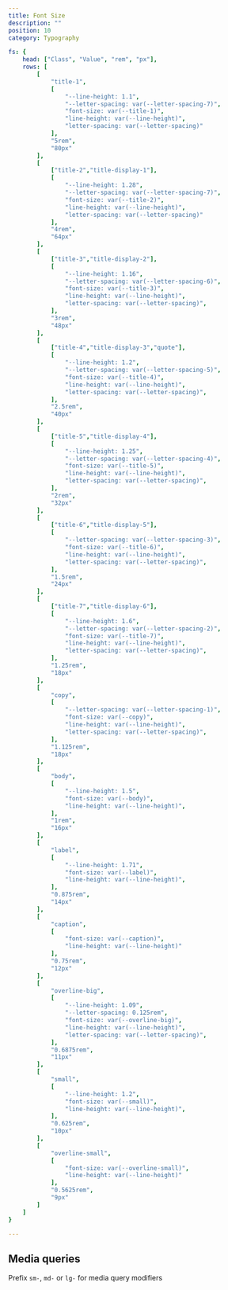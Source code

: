 ```yaml
---
title: Font Size
description: ""
position: 10
category: Typography

fs: {
	head: ["Class", "Value", "rem", "px"],
	rows: [
		[
			"title-1",
			[
				"--line-height: 1.1",
				"--letter-spacing: var(--letter-spacing-7)",
				"font-size: var(--title-1)",
				"line-height: var(--line-height)",
				"letter-spacing: var(--letter-spacing)"
			],
			"5rem",
			"80px"
		],
		[
			["title-2","title-display-1"],
			[
				"--line-height: 1.28",
				"--letter-spacing: var(--letter-spacing-7)",
				"font-size: var(--title-2)",
				"line-height: var(--line-height)",
				"letter-spacing: var(--letter-spacing)"
			],
			"4rem",
			"64px"
		],
		[
			["title-3","title-display-2"],
			[
				"--line-height: 1.16",
				"--letter-spacing: var(--letter-spacing-6)",
				"font-size: var(--title-3)",
				"line-height: var(--line-height)",
				"letter-spacing: var(--letter-spacing)",
			],
			"3rem",
			"48px"
		],
		[
			["title-4","title-display-3","quote"],
			[
				"--line-height: 1.2",
				"--letter-spacing: var(--letter-spacing-5)",
				"font-size: var(--title-4)",
				"line-height: var(--line-height)",
				"letter-spacing: var(--letter-spacing)",
			],
			"2.5rem",
			"40px"
		],
		[
			["title-5","title-display-4"],
			[
				"--line-height: 1.25",
				"--letter-spacing: var(--letter-spacing-4)",
				"font-size: var(--title-5)",
				"line-height: var(--line-height)",
				"letter-spacing: var(--letter-spacing)",
			],
			"2rem",
			"32px"
		],
		[
			["title-6","title-display-5"],
			[
				"--letter-spacing: var(--letter-spacing-3)",
				"font-size: var(--title-6)",
				"line-height: var(--line-height)",
				"letter-spacing: var(--letter-spacing)",
			],
			"1.5rem",
			"24px"
		],
		[
			["title-7","title-display-6"],
			[
				"--line-height: 1.6",
				"--letter-spacing: var(--letter-spacing-2)",
				"font-size: var(--title-7)",
				"line-height: var(--line-height)",
				"letter-spacing: var(--letter-spacing)",
			],
			"1.25rem",
			"18px"
		],
		[
			"copy",
			[
				"--letter-spacing: var(--letter-spacing-1)",
				"font-size: var(--copy)",
				"line-height: var(--line-height)",
				"letter-spacing: var(--letter-spacing)",
			],
			"1.125rem",
			"18px"
		],
		[
			"body",
			[
				"--line-height: 1.5",
				"font-size: var(--body)",
				"line-height: var(--line-height)",
			],
			"1rem",
			"16px"
		],
		[
			"label",
			[
				"--line-height: 1.71",
				"font-size: var(--label)",
				"line-height: var(--line-height)",
			],
			"0.875rem",
			"14px"
		],
		[
			"caption",
			[
				"font-size: var(--caption)",
				"line-height: var(--line-height)"
			],
			"0.75rem",
			"12px"
		],
		[
			"overline-big",
			[
				"--line-height: 1.09",
				"--letter-spacing: 0.125rem",
				"font-size: var(--overline-big)",
				"line-height: var(--line-height)",
				"letter-spacing: var(--letter-spacing)",
			],
			"0.6875rem",
			"11px"
		],
		[
			"small",
			[
				"--line-height: 1.2",
				"font-size: var(--small)",
				"line-height: var(--line-height)",
			],
			"0.625rem",
			"10px"
		],
		[
			"overline-small",
			[
				"font-size: var(--overline-small)",
				"line-height: var(--line-height)"
			],
			"0.5625rem",
			"9px"
		]
	]
}

---
```


<c-table pn="fs"></c-table>

## Media queries

Prefix `sm-`, `md-` or `lg-` for media query modifiers
